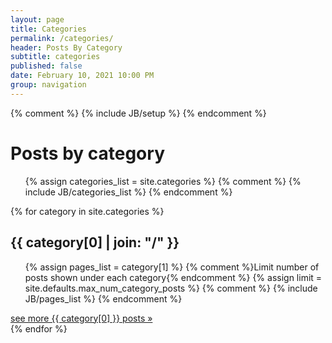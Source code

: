 ```yaml
---
layout: page
title: Categories
permalink: /categories/
header: Posts By Category
subtitle: categories
published: false
date: February 10, 2021 10:00 PM
group: navigation
---
```

{% comment %} {% include JB/setup %} {% endcomment %}

# Posts by category

<ul class="tag-box-full list-unstyled list-inline">
{% assign categories_list = site.categories %}
{% comment %} {% include JB/categories_list %} {% endcomment %}
</ul>


{% for category in site.categories %}
<div class="posts-by-category posts-by-category-{{category[0]}}">
  <h2 id="{{ category[0] }}-ref">{{ category[0] | join: "/" }}</h2>
  <ul class="list-unstyled category-posts-list">
  {% assign pages_list = category[1] %}
  {% comment %}Limit number of posts shown under each category{% endcomment %}
  {% assign limit = site.defaults.max_num_category_posts %}
  {% comment %} {% include JB/pages_list %} {% endcomment %}
  </ul>
  <a href="{{category[0]}}" class="btn btn-default">see more {{ category[0] }} posts &raquo;</a>
</div>
{% endfor %}
